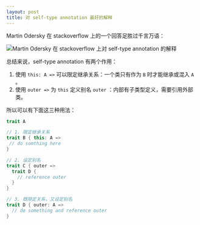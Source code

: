 ```yaml
---
layout: post
title: 对 self-type annotation 最好的解释
---
```


Martin Odersky 在 stackoverflow 上的一个回答足胜过千言万语：

![Martin Odersky 在 stackoverflow 上对 self-type annotation 的解释]({{site.url}}/assets/2014/06/11/explanation-to-self-type-annoation-of-martin-odersky.png)


总结来说，self-type annotation 有两个作用：

1. 使用 `this: A =>` 可以限定继承关系：一个类只有作为 `B` 时才能继承或混入 `A` 。
2. 使用 `outer =>` 为 `this` 定义别名 `outer` ：内部有子类型定义，需要引用外部类。

所以可以有下面这三种用法：

``` scala
trait A

// 1. 限定继承关系
trait B { this: A =>
 // do somthing here
}

// 2. 设定别名
trait C { outer =>
  trait D {
    // reference outer
  }
}

// 3. 既限定关系，又设定别名
trait D { outer: A =>
  // do something and reference outer
}
```
